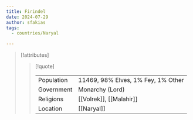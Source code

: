 ```yaml
---
title: Firindel
date: 2024-07-29
author: sfakias
tags:
  - countries/Naryal

---
```

> [!attributes]
> 
> > [!quote]
> >
> > | | |
> > | --- | --- |
> > | Population | 11469, 98% Elves, 1% Fey, 1% Other |
> > | Government | Monarchy (Lord) |
> > | Religions | [[Volrek]], [[Malahir]] |
> > | Location | [[Naryal]] |
